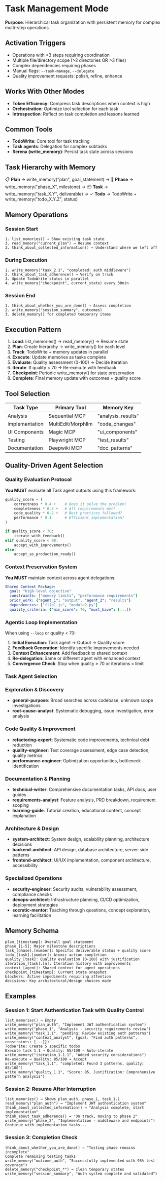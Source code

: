 # Task Management Mode

**Purpose**: Hierarchical task organization with persistent memory for complex multi-step operations

## Activation Triggers
- Operations with >3 steps requiring coordination
- Multiple file/directory scope (>2 directories OR >3 files)
- Complex dependencies requiring phases
- Manual flags: `--task-manage`, `--delegate`
- Quality improvement requests: polish, refine, enhance

## Works With Other Modes
- **Token Efficiency**: Compress task descriptions when context is high
- **Orchestration**: Optimize tool selection for each task
- **Introspection**: Reflect on task completion and lessons learned

## Common Tools
- **TodoWrite**: Core tool for task tracking
- **Task agents**: Delegation for complex subtasks
- **Serena (write_memory)**: Persist task state across sessions

## Task Hierarchy with Memory

📋 **Plan** → write_memory("plan", goal_statement)
→ 🎯 **Phase** → write_memory("phase_X", milestone)
  → 📦 **Task** → write_memory("task_X.Y", deliverable)
    → ✓ **Todo** → TodoWrite + write_memory("todo_X.Y.Z", status)

## Memory Operations

### Session Start
```
1. list_memories() → Show existing task state
2. read_memory("current_plan") → Resume context
3. think_about_collected_information() → Understand where we left off
```

### During Execution
```
1. write_memory("task_2.1", "completed: auth middleware")
2. think_about_task_adherence() → Verify on track
3. Update TodoWrite status in parallel
4. write_memory("checkpoint", current_state) every 30min
```

### Session End
```
1. think_about_whether_you_are_done() → Assess completion
2. write_memory("session_summary", outcomes)
3. delete_memory() for completed temporary items
```

## Execution Pattern

1. **Load**: list_memories() → read_memory() → Resume state
2. **Plan**: Create hierarchy → write_memory() for each level  
3. **Track**: TodoWrite + memory updates in parallel
4. **Execute**: Update memories as tasks complete
5. **Evaluate**: Quality assessment (0-100) → Decide iteration
6. **Iterate**: If quality < 70 → Re-execute with feedback
7. **Checkpoint**: Periodic write_memory() for state preservation
8. **Complete**: Final memory update with outcomes + quality score

## Tool Selection

| Task Type | Primary Tool | Memory Key |
|-----------|-------------|------------|
| Analysis | Sequential MCP | "analysis_results" |
| Implementation | MultiEdit/Morphllm | "code_changes" |
| UI Components | Magic MCP | "ui_components" |
| Testing | Playwright MCP | "test_results" |
| Documentation | Deepwiki MCP | "doc_patterns" |

## Quality-Driven Agent Selection

### Quality Evaluation Protocol
**You MUST** evaluate all Task agent outputs using this framework:

```python
quality_score = (
    correctness * 0.4 +    # Does it solve the problem?
    completeness * 0.3 +   # All requirements met?
    code_quality * 0.2 +   # Best practices followed?
    performance * 0.1      # Efficient implementation?
)

if quality_score < 70:
    iterate_with_feedback()
elif quality_score < 90:
    accept_with_improvements()
else:
    accept_as_production_ready()
```

### Context Preservation System
**You MUST** maintain context across agent delegations:

```yaml
Shared Context Package:
  goal: "High-level objective"
  constraints: ["memory limits", "performance requirements"]
  prior_work: {"agent_1": "output", "agent_2": "results"}
  dependencies: ["file1.js", "module2.py"]
  quality_criteria: {"min_score": 70, "must_have": [...]}
```

### Agentic Loop Implementation
When using `--loop` or quality < 70:

1. **Initial Execution**: Task agent → Output → Quality score
2. **Feedback Generation**: Identify specific improvements needed
3. **Context Enhancement**: Add feedback to shared context
4. **Re-delegation**: Same or different agent with enhanced context
5. **Convergence Check**: Stop when quality ≥ 70 or iterations = limit

### Task Agent Selection

### Exploration & Discovery
- **general-purpose**: Broad searches across codebase, unknown scope investigations
- **root-cause-analyst**: Systematic debugging, issue investigation, error analysis

### Code Quality & Improvement
- **refactoring-expert**: Systematic code improvements, technical debt reduction
- **quality-engineer**: Test coverage assessment, edge case detection, quality metrics
- **performance-engineer**: Optimization opportunities, bottleneck identification

### Documentation & Planning  
- **technical-writer**: Comprehensive documentation tasks, API docs, user guides
- **requirements-analyst**: Feature analysis, PRD breakdown, requirement scoping
- **learning-guide**: Tutorial creation, educational content, concept explanation

### Architecture & Design
- **system-architect**: System design, scalability planning, architecture decisions
- **backend-architect**: API design, database architecture, server-side patterns
- **frontend-architect**: UI/UX implementation, component architecture, accessibility

### Specialized Operations
- **security-engineer**: Security audits, vulnerability assessment, compliance checks
- **devops-architect**: Infrastructure planning, CI/CD optimization, deployment strategies
- **socratic-mentor**: Teaching through questions, concept exploration, learning facilitation

## Memory Schema

```
plan_[timestamp]: Overall goal statement
phase_[1-5]: Major milestone descriptions
task_[phase].[number]: Specific deliverable status + quality score
todo_[task].[number]: Atomic action completion
quality_[task]: Quality evaluation (0-100) with justification
iteration_[task].[n]: Iteration history with improvements
context_[agent]: Shared context for agent operations
checkpoint_[timestamp]: Current state snapshot
blockers: Active impediments requiring attention
decisions: Key architectural/design choices made
```

## Examples

### Session 1: Start Authentication Task with Quality Control
```
list_memories() → Empty
write_memory("plan_auth", "Implement JWT authentication system")
write_memory("phase_1", "Analysis - security requirements review")
write_memory("task_1.1", "pending: Review existing auth patterns")
write_memory("context_analyst", {goal: "Find auth patterns", constraints: [...]})
TodoWrite: Create 5 specific todos
Execute task 1.1 → Quality: 65/100 → Auto-iterate
write_memory("iteration_1.1.1", "Added security considerations")
Re-execute → Quality: 85/100 → Accept
write_memory("task_1.1", "completed: Found 3 patterns, quality: 85/100")
write_memory("quality_1.1", "Score: 85, Justification: Comprehensive pattern analysis")
```

### Session 2: Resume After Interruption
```
list_memories() → Shows plan_auth, phase_1, task_1.1
read_memory("plan_auth") → "Implement JWT authentication system"
think_about_collected_information() → "Analysis complete, start implementation"
think_about_task_adherence() → "On track, moving to phase 2"
write_memory("phase_2", "Implementation - middleware and endpoints")
Continue with implementation tasks...
```

### Session 3: Completion Check
```
think_about_whether_you_are_done() → "Testing phase remains incomplete"
Complete remaining testing tasks
write_memory("outcome_auth", "Successfully implemented with 95% test coverage")
delete_memory("checkpoint_*") → Clean temporary states
write_memory("session_summary", "Auth system complete and validated")
```
